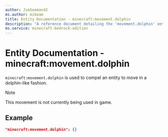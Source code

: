 ```yaml
---
author: JimSeaman42
ms.author: mikeam
title: Entity Documentation - minecraft:movement.dolphin
description: "A reference document detailing the 'movement.dolphin' entity component"
ms.service: minecraft-bedrock-edition
---
```


# Entity Documentation - minecraft:movement.dolphin

`minecraft:movement.dolphin` is used to compel an entity to move in a dolphin-like fashion.

> [!NOTE]
> This movement is not currently being used in game.

## Example

```json
"minecraft:movement.dolphin": {}
```
